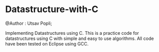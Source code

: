 Datastructure-with-C
====================

@Author : Utsav Popli; 

Implementing Datastructures using C. 
This is a practice code for datastructures using C with simple and easy to use algorithms.
All code have been tested on Eclipse using GCC. 
